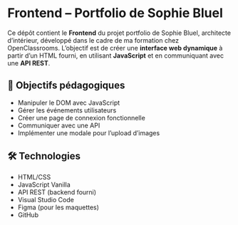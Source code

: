 # Frontend – Portfolio de Sophie Bluel

Ce dépôt contient le **Frontend** du projet portfolio de Sophie Bluel, architecte d’intérieur, développé dans le cadre de ma formation chez OpenClassrooms. L’objectif est de créer une **interface web dynamique** à partir d’un HTML fourni, en utilisant **JavaScript** et en communiquant avec une **API REST**.

## 🎯 Objectifs pédagogiques

- Manipuler le DOM avec JavaScript
- Gérer les événements utilisateurs
- Créer une page de connexion fonctionnelle
- Communiquer avec une API
- Implémenter une modale pour l’upload d’images

## 🛠️ Technologies

- HTML/CSS
- JavaScript Vanilla
- API REST (backend fourni)
- Visual Studio Code
- Figma (pour les maquettes)
- GitHub
